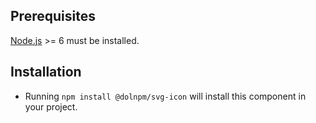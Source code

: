 ## Prerequisites

[Node.js](http://nodejs.org/) >= 6 must be installed.

## Installation

- Running `npm install @dolnpm/svg-icon` will install this component in your project.